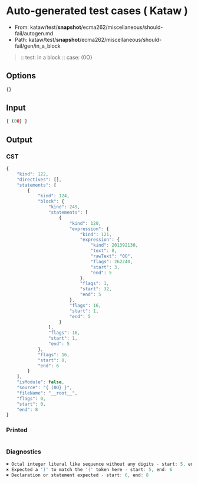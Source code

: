 # Auto-generated test cases ( Kataw )
- From: kataw/test/__snapshot__/ecma262/miscellaneous/should-fail/autogen.md
- Path: kataw/test/__snapshot__/ecma262/miscellaneous/should-fail/gen/in_a_block
> :: test: in a block
> :: case: (0O}
## Options

`````js
{}
`````
## Input

`````js
{ (0O} }
`````
## Output

### CST

```javascript
{
    "kind": 122,
    "directives": [],
    "statements": [
        {
            "kind": 124,
            "block": {
                "kind": 249,
                "statements": [
                    {
                        "kind": 120,
                        "expression": {
                            "kind": 121,
                            "expression": {
                                "kind": 201392130,
                                "text": 0,
                                "rawText": "0O",
                                "flags": 262240,
                                "start": 3,
                                "end": 5
                            },
                            "flags": 1,
                            "start": 32,
                            "end": 5
                        },
                        "flags": 16,
                        "start": 1,
                        "end": 5
                    }
                ],
                "flags": 16,
                "start": 1,
                "end": 5
            },
            "flags": 16,
            "start": 0,
            "end": 6
        }
    ],
    "isModule": false,
    "source": "{ (0O} }",
    "fileName": "__root__",
    "flags": 0,
    "start": 0,
    "end": 8
}
```

### Printed

```javascript

```

### Diagnostics

```javascript
✖ Octal integer literal like sequence without any digits - start: 5, end: 6
✖ Expected a ')' to match the '(' token here - start: 5, end: 6
✖ Declaration or statement expected - start: 6, end: 8

```


